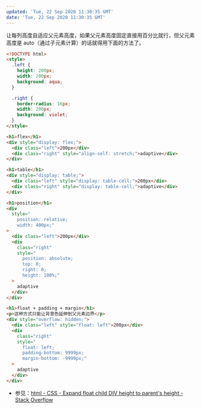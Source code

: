 ```yaml
---
updated: 'Tue, 22 Sep 2020 11:30:35 GMT'
date: 'Tue, 22 Sep 2020 11:30:35 GMT'
---
```


让每列高度自适应父元素高度，如果父元素高度固定直接用百分比就行，但父元素高度是 auto（通过子元素计算）的话就得用下面的方法了。

```html
<!DOCTYPE html>
<style>
  .left {
    height: 200px;
    width: 200px;
    background: aqua;
  }

  .right {
    border-radius: 16px;
    width: 200px;
    background: violet;
  }
</style>

<h1>flex</h1>
<div style="display: flex;">
  <div class="left">200px</div>
  <div class="right" style="align-self: stretch;">adaptive</div>
</div>

<h1>table</h1>
<div style="display: table;">
  <div class="left" style="display: table-cell;">200px</div>
  <div class="right" style="display: table-cell;">adaptive</div>
</div>

<h1>position</h1>
<div
  style="
    position: relative;
    width: 400px;"
>
  <div class="left">200px</div>
  <div
    class="right"
    style="
      position: absolute; 
      top: 0; 
      right: 0; 
      height: 100%;"
  >
    adaptive
  </div>
</div>

<h1>float + padding + margin</h1>
<p>这种方式只能让背景色延伸到父元素边界</p>
<div style="overflow: hidden;">
  <div class="left" style="float: left">200px</div>
  <div
    class="right"
    style="
      float: left; 
      padding-bottom: 9999px; 
      margin-bottom: -9999px;"
  >
    adaptive
  </div>
</div>
```

-   参见：[html - CSS - Expand float child DIV height to parent's height - Stack Overflow](https://stackoverflow.com/questions/4804581/css-expand-float-child-div-height-to-parents-height)
